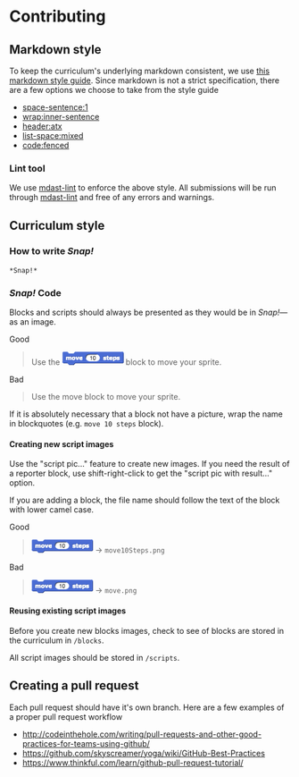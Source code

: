 <!-- This document is very idealistic by design, feel free to suggest toning down any part -->
# Contributing

## Markdown style

To keep the curriculum's underlying markdown consistent, we use [this markdown style guide](http://www.cirosantilli.com/markdown-style-guide). Since markdown is not a strict specification, there are a few options we choose to take from the style guide
* [space-sentence:1]( http://www.cirosantilli.com/markdown-style-guide/#option-space-sentence-1)
* [wrap:inner-sentence](http://www.cirosantilli.com/markdown-style-guide/#option-wrap-inner-sentence)
* [header:atx](http://www.cirosantilli.com/markdown-style-guide/#option-header-atx)
* [list-space:mixed](http://www.cirosantilli.com/markdown-style-guide/#option-list-space-mixed)
* [code:fenced](http://www.cirosantilli.com/markdown-style-guide/#option-code-fenced)

### Lint tool

We use [mdast-lint](https://github.com/wooorm/mdast-lint) to enforce the above style. All submissions will be run through [mdast-lint](https://github.com/wooorm/mdast-lint) and free of any errors and warnings.

## Curriculum style

### How to write *Snap!*
```
*Snap!*
```


### *Snap!* Code
Blocks and scripts should always be presented as they would be in *Snap!*&mdash;as an image. 

Good
> Use the ![move 10 steps](move.png) block to move your sprite.

Bad
> Use the move block to move your sprite.

If it is absolutely necessary that a block not have a picture, wrap the name in blockquotes (e.g. ```move 10 steps``` block).

#### Creating new script images
Use the "script pic..." feature to create new images. If you need the result of a reporter block, use shift-right-click to get the "script pic with result..." option.

If you are adding a block, the file name should follow the text of the block with lower camel case.

Good
> ![move 10 steps](move.png) -> ```move10Steps.png```

Bad
> ![move 10 steps](move.png) -> ```move.png```

#### Reusing existing script images
Before you create new blocks images, check to see of blocks are stored in the curriculum in ```/blocks```.

All script images should be stored in ```/scripts```.

## Creating a pull request

Each pull request should have it's own branch. Here are a few examples of a proper pull request workflow
* http://codeinthehole.com/writing/pull-requests-and-other-good-practices-for-teams-using-github/
* https://github.com/skyscreamer/yoga/wiki/GitHub-Best-Practices
* https://www.thinkful.com/learn/github-pull-request-tutorial/



